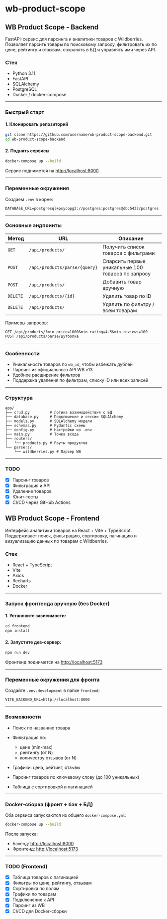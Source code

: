 # wb-product-scope

## WB Product Scope - Backend

FastAPI-сервис для парсинга и аналитики товаров с Wildberries.
Позволяет парсить товары по поисковому запросу, фильтровать их по цене, рейтингу и отзывам, сохранять в БД и управлять ими через API.

### Стек

* Python 3.11
* FastAPI
* SQLAlchemy
* PostgreSQL
* Docker / docker-compose

---

### Быстрый старт

#### 1. Клонировать репозиторий

```bash
git clone https://github.com/username/wb-product-scope-backend.git
cd wb-product-scope-backend
```

#### 2. Поднять сервисы

```bash
docker-compose up --build
```

Сервис поднимется на [http://localhost:8000](http://localhost:8000)

---

### Переменные окружения

Создаем `.env` в корне:

```env
DATABASE_URL=postgresql+psycopg2://postgres:postgres@db:5432/postgres
```

---

### Основные эндпоинты

| Метод    | URL                           | Описание                                          |
| -------- | ----------------------------- | --------------------------------------------------|
| `GET`    | `/api/products/`              | Получить список товаров с фильтрами               |
| `POST`   | `/api/products/parse/{query}` | Спарсить первые уникальные 100 товаров по запросу |
| `POST`   | `/api/products/`              | Добавить товар вручную                            |
| `DELETE` | `/api/products/{id}`          | Удалить товар по ID                               |
| `DELETE` | `/api/products/`              | Удалить по фильтру / всем товарам                 |

Примеры запросов:

```
GET /api/products/?min_price=1000&min_rating=4.5&min_reviews=100
POST /api/products/parse/футболка
```

---

### Особенности

* Уникальность товаров по `wb_id`, чтобы избежать дублей
* Парсинг из официального API WB v13
* Удобное расширение фильтров
* Поддержка удаления по фильтрам, списку ID или всех записей

---

### Структура

```
app/
├── crud.py         # Логика взаимодействия с БД
├── database.py     # Подключение и сессии SQLAlchemy
├── models.py       # SQLAlchemy модели
├── schemas.py      # Pydantic схемы
├── config.py       # Настройки из .env
├── main.py         # Точка входа
├── routers/
│   └── products.py # Роуты продуктов
└── parsers/
    └── wildberries.py # Парсер WB
```

---

### TODO

* [x] Парсинг товаров
* [x] Фильтрация и API
* [x] Удаление товаров
* [x] Юнит-тесты
* [x] CI/CD через GitHub Actions

## WB Product Scope - Frontend

Интерфейс аналитики товаров на React + Vite + TypeScript. Поддерживает поиск, фильтрацию, сортировку, пагинацию и визуализацию данных по товарам с Wildberries.

### Стек

* React + TypeScript
* Vite
* Axios
* Recharts
* Docker

---

### Запуск фронтенда вручную (без Docker)

#### 1. Установите зависимости:

```bash
cd frontend
npm install
```

#### 2. Запустите дев-сервер:

```bash
npm run dev
```

Фронтенд поднимется на [http://localhost:5173](http://localhost:5173)

---

### Переменные окружения для фронта

Создайте `.env.development` в папке `frontend`:

```env
VITE_BACKEND_URL=http://localhost:8000
```

---

### Возможности

* Поиск по названию товара
* Фильтрация по:

  * цене (min-max)
  * рейтингу (от N)
  * количеству отзывов (от N)
* Графики: цена, рейтинг, отзывы
* Парсинг товаров по ключевому слову (до 100 уникальных)
* Таблица с сортировкой и пагинацией

---

### Docker-сборка (фронт + бэк + БД)

Оба сервиса запускаются из общего `docker-compose.yml`:

```bash
docker-compose up --build
```

После запуска:

* Бэкенд: [http://localhost:8000](http://localhost:8000)
* Фронтенд: [http://localhost:5173](http://localhost:5173)

---

### TODO (Frontend)

* [x] Таблица товаров с пагинацией
* [x] Фильтры по цене, рейтингу, отзывам
* [x] Сортировка по полям
* [x] Графики по товарам
* [x] Подключение к API
* [x] Парсинг из WB
* [x] CI/CD для Docker-сборки
